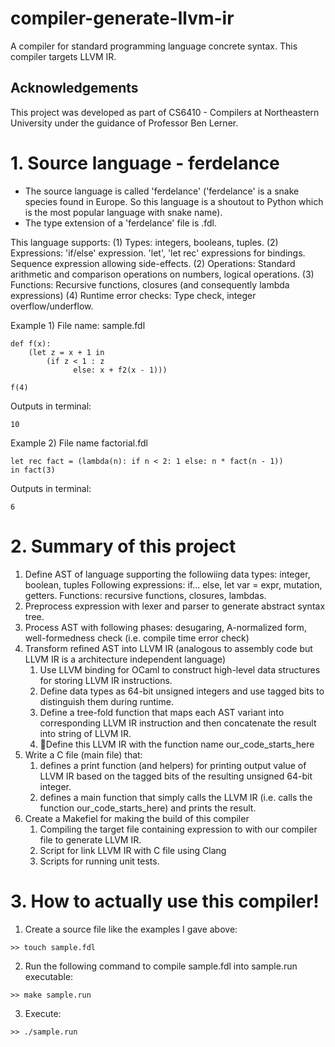 # compiler-generate-llvm-ir
A compiler for standard programming language concrete syntax. This compiler targets LLVM IR.

## Acknowledgements

This project was developed as part of CS6410 - Compilers at Northeastern University under the guidance of Professor Ben Lerner. 

# 1. Source language - ferdelance

- The source language is called 'ferdelance' ('ferdelance' is a snake species found in Europe. 
So this language is a shoutout to Python which is the most popular language with snake name). 
- The type extension of a 'ferdelance' file is .fdl.

This language supports: 
(1) Types: integers, booleans, tuples. 
(2) Expressions: 'if/else' expression. 'let', 'let rec' expressions for bindings. Sequence expression allowing side-effects. 
(2) Operations: Standard arithmetic and comparison operations on numbers, logical operations. 
(3) Functions: Recursive functions, closures (and consequently lambda expressions)
(4) Runtime error checks: Type check, integer overflow/underflow. 

Example 1) File name: sample.fdl
~~~
def f(x):
    (let z = x + 1 in 
        (if z < 1 : z 
              else: x + f2(x - 1)))

f(4)
~~~
Outputs in terminal:
~~~
10
~~~
Example 2) File name factorial.fdl
~~~
let rec fact = (lambda(n): if n < 2: 1 else: n * fact(n - 1)) 
in fact(3)
~~~
Outputs in terminal:
~~~
6
~~~
# 2. Summary of this project
1. Define AST of language supporting the followiing data types: integer, boolean, tuples
			Following expressions: if… else, let var = expr, mutation, getters.
			Functions: recursive functions, closures, lambdas. 
2. Preprocess expression with lexer and parser to generate abstract syntax tree. 
3. Process AST with following phases: desugaring, A-normalized form, well-formedness check (i.e. compile time error check)
4. Transform refined AST into LLVM IR (analogous to assembly code but LLVM IR is a architecture independent language)
    1. Use LLVM binding for OCaml to construct high-level data structures for storing LLVM IR instructions. 
    2. Define data types as 64-bit unsigned integers and use tagged bits to distinguish them during runtime.   
    3. Define a tree-fold function that maps each AST variant into corresponding LLVM IR instruction and then concatenate the result into string of LLVM IR.
    4. Define this LLVM IR with the function name our_code_starts_here
5. Write a C file (main file) that:
    1. defines a print function (and helpers) for printing output value of LLVM IR based on the tagged bits of the resulting unsigned 64-bit integer.
    2. defines a main function that simply calls the LLVM IR (i.e. calls the function our_code_starts_here) and prints the result. 
6. Create a Makefiel for making the build of this compiler
    1. Compiling the target file containing expression to with our compiler file to generate LLVM IR.
    2. Script for link LLVM IR with C file using Clang
    3. Scripts for running unit tests. 


# 3. How to actually use this compiler!
1) Create a source file like the examples I gave above:
~~~
>> touch sample.fdl
~~~
2) Run the following command to compile sample.fdl into sample.run executable: 
~~~ 
>> make sample.run
~~~
3) Execute: 
~~~
>> ./sample.run
~~~
